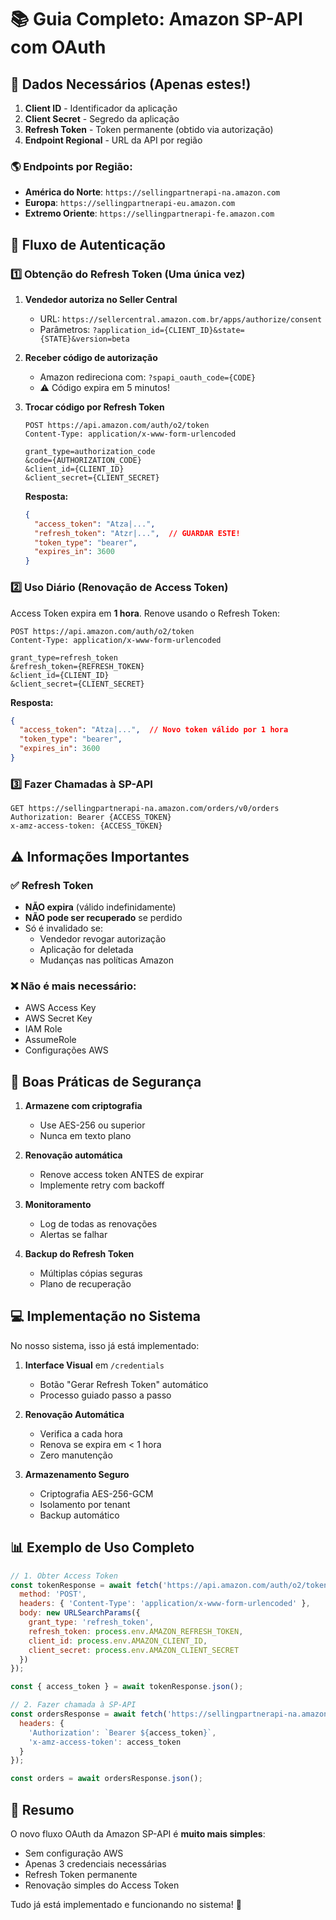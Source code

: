 # 📚 Guia Completo: Amazon SP-API com OAuth

## 🔑 Dados Necessários (Apenas estes!)

1. **Client ID** - Identificador da aplicação
2. **Client Secret** - Segredo da aplicação
3. **Refresh Token** - Token permanente (obtido via autorização)
4. **Endpoint Regional** - URL da API por região

### 🌎 Endpoints por Região:
- **América do Norte**: `https://sellingpartnerapi-na.amazon.com`
- **Europa**: `https://sellingpartnerapi-eu.amazon.com`
- **Extremo Oriente**: `https://sellingpartnerapi-fe.amazon.com`

## 🔄 Fluxo de Autenticação

### 1️⃣ Obtenção do Refresh Token (Uma única vez)

1. **Vendedor autoriza no Seller Central**
   - URL: `https://sellercentral.amazon.com.br/apps/authorize/consent`
   - Parâmetros: `?application_id={CLIENT_ID}&state={STATE}&version=beta`

2. **Receber código de autorização**
   - Amazon redireciona com: `?spapi_oauth_code={CODE}`
   - ⚠️ Código expira em 5 minutos!

3. **Trocar código por Refresh Token**
   ```http
   POST https://api.amazon.com/auth/o2/token
   Content-Type: application/x-www-form-urlencoded

   grant_type=authorization_code
   &code={AUTHORIZATION_CODE}
   &client_id={CLIENT_ID}
   &client_secret={CLIENT_SECRET}
   ```

   **Resposta:**
   ```json
   {
     "access_token": "Atza|...",
     "refresh_token": "Atzr|...",  // GUARDAR ESTE!
     "token_type": "bearer",
     "expires_in": 3600
   }
   ```

### 2️⃣ Uso Diário (Renovação de Access Token)

Access Token expira em **1 hora**. Renove usando o Refresh Token:

```http
POST https://api.amazon.com/auth/o2/token
Content-Type: application/x-www-form-urlencoded

grant_type=refresh_token
&refresh_token={REFRESH_TOKEN}
&client_id={CLIENT_ID}
&client_secret={CLIENT_SECRET}
```

**Resposta:**
```json
{
  "access_token": "Atza|...",  // Novo token válido por 1 hora
  "token_type": "bearer",
  "expires_in": 3600
}
```

### 3️⃣ Fazer Chamadas à SP-API

```http
GET https://sellingpartnerapi-na.amazon.com/orders/v0/orders
Authorization: Bearer {ACCESS_TOKEN}
x-amz-access-token: {ACCESS_TOKEN}
```

## ⚠️ Informações Importantes

### ✅ Refresh Token
- **NÃO expira** (válido indefinidamente)
- **NÃO pode ser recuperado** se perdido
- Só é invalidado se:
  - Vendedor revogar autorização
  - Aplicação for deletada
  - Mudanças nas políticas Amazon

### ❌ Não é mais necessário:
- AWS Access Key
- AWS Secret Key
- IAM Role
- AssumeRole
- Configurações AWS

## 🔐 Boas Práticas de Segurança

1. **Armazene com criptografia**
   - Use AES-256 ou superior
   - Nunca em texto plano

2. **Renovação automática**
   - Renove access token ANTES de expirar
   - Implemente retry com backoff

3. **Monitoramento**
   - Log de todas as renovações
   - Alertas se falhar

4. **Backup do Refresh Token**
   - Múltiplas cópias seguras
   - Plano de recuperação

## 💻 Implementação no Sistema

No nosso sistema, isso já está implementado:

1. **Interface Visual** em `/credentials`
   - Botão "Gerar Refresh Token" automático
   - Processo guiado passo a passo

2. **Renovação Automática**
   - Verifica a cada hora
   - Renova se expira em < 1 hora
   - Zero manutenção

3. **Armazenamento Seguro**
   - Criptografia AES-256-GCM
   - Isolamento por tenant
   - Backup automático

## 📊 Exemplo de Uso Completo

```javascript
// 1. Obter Access Token
const tokenResponse = await fetch('https://api.amazon.com/auth/o2/token', {
  method: 'POST',
  headers: { 'Content-Type': 'application/x-www-form-urlencoded' },
  body: new URLSearchParams({
    grant_type: 'refresh_token',
    refresh_token: process.env.AMAZON_REFRESH_TOKEN,
    client_id: process.env.AMAZON_CLIENT_ID,
    client_secret: process.env.AMAZON_CLIENT_SECRET
  })
});

const { access_token } = await tokenResponse.json();

// 2. Fazer chamada à SP-API
const ordersResponse = await fetch('https://sellingpartnerapi-na.amazon.com/orders/v0/orders', {
  headers: {
    'Authorization': `Bearer ${access_token}`,
    'x-amz-access-token': access_token
  }
});

const orders = await ordersResponse.json();
```

## 🎯 Resumo

O novo fluxo OAuth da Amazon SP-API é **muito mais simples**:
- Sem configuração AWS
- Apenas 3 credenciais necessárias
- Refresh Token permanente
- Renovação simples do Access Token

Tudo já está implementado e funcionando no sistema! 🚀